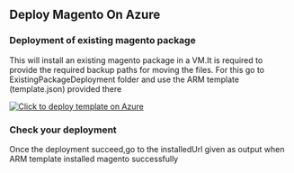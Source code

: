 ## Deploy Magento On Azure

### Deployment of existing magento package
This will install an existing magento package in a VM.It is required to provide the required backup paths for moving the files. For this go to ExistingPackageDeployment folder and use the ARM template (template.json) provided there<BR>

[![Click to deploy template on Azure](http://azuredeploy.net/deploybutton.png "Click to deploy template on Azure")](https://portal.azure.com/#create/Microsoft.Template/uri/https%3A%2F%2Fraw.githubusercontent.com%2Fazmigproject%2FMagentoOnAzure%2Fmaster%2FExistingPackageDeployment%2Ftemplate.json)  



### Check your deployment
Once the deployment succeed,go to the installedUrl given as output when ARM template installed magento successfully